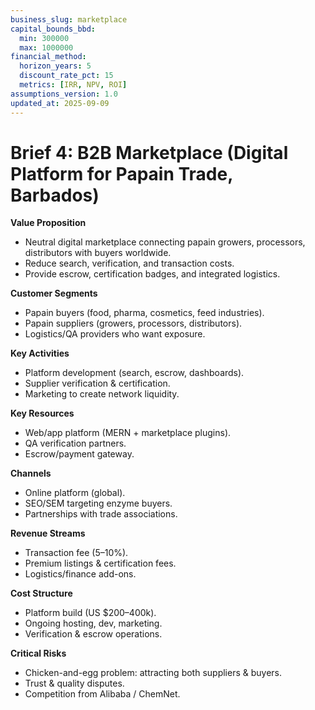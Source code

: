 ```yaml
---
business_slug: marketplace
capital_bounds_bbd:
  min: 300000
  max: 1000000
financial_method:
  horizon_years: 5
  discount_rate_pct: 15
  metrics: [IRR, NPV, ROI]
assumptions_version: 1.0
updated_at: 2025-09-09
---
```


# **Brief 4: B2B Marketplace (Digital Platform for Papain Trade, Barbados)**

**Value Proposition**

* Neutral digital marketplace connecting papain growers, processors, distributors with buyers worldwide.  
* Reduce search, verification, and transaction costs.  
* Provide escrow, certification badges, and integrated logistics.

**Customer Segments**

* Papain buyers (food, pharma, cosmetics, feed industries).  
* Papain suppliers (growers, processors, distributors).  
* Logistics/QA providers who want exposure.

**Key Activities**

* Platform development (search, escrow, dashboards).  
* Supplier verification & certification.  
* Marketing to create network liquidity.

**Key Resources**

* Web/app platform (MERN \+ marketplace plugins).  
* QA verification partners.  
* Escrow/payment gateway.

**Channels**

* Online platform (global).  
* SEO/SEM targeting enzyme buyers.  
* Partnerships with trade associations.

**Revenue Streams**

* Transaction fee (5–10%).  
* Premium listings & certification fees.  
* Logistics/finance add-ons.

**Cost Structure**

* Platform build (US $200–400k).  
* Ongoing hosting, dev, marketing.  
* Verification & escrow operations.

**Critical Risks**

* Chicken-and-egg problem: attracting both suppliers & buyers.  
* Trust & quality disputes.  
* Competition from Alibaba / ChemNet.
